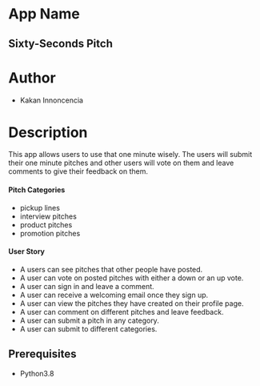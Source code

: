 # App Name

## Sixty-Seconds Pitch

# Author

* Kakan Innoncencia

# Description

This app allows users to use that one minute wisely. The users will submit their one minute pitches and other users will vote on them and leave comments to give their feedback on them.

#### Pitch Categories
* pickup lines
* interview pitches
* product pitches
* promotion pitches

#### User Story


* A users can see pitches that other people have posted.
* A user can vote on posted pitches with either a down or an up vote.
* A user can sign in and leave a comment.
* A user can  receive a welcoming email once  they sign up.
* A user can view the pitches they have created on their profile page.
* A user can comment on different pitches and leave feedback.
* A user can submit a pitch in any category.
* A user can submit to different categories.


## Prerequisites
* Python3.8

